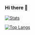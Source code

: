### Hi there 👋

[![Stats](https://github-readme-stats.codestackr.vercel.app/api?username=Willsem&show_icons=true&hide_border=true)](https://github-readme-stats.codestackr.vercel.app/api?username=Willsem&show_icons=true&hide_border=true)

[![Top Langs](https://github-readme-stats.vercel.app/api/top-langs/?username=Willsem&hide_border=true)](https://github-readme-stats.vercel.app/api/top-langs/?username=Willsem&hide_border=true)
